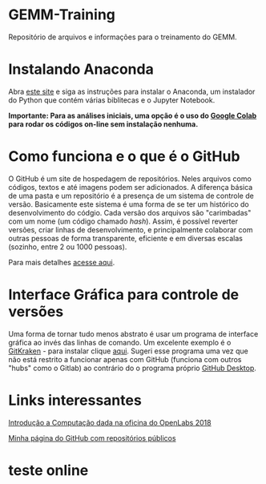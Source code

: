 # GEMM-Training
Repositório de arquivos e informações para o treinamento do GEMM.

# Instalando Anaconda
Abra [este site](https://medium.com/matheusbudkewicz/como-instalar-o-jupyter-notebook-windows-e-linux-20701fc583c) e siga as instruções para instalar o Anaconda, um instalador do Python que contém várias biblitecas e o Jupyter Notebook.

**Importante: Para as análises iniciais, uma opção é o uso do [Google Colab](https://colab.research.google.com/) para rodar os códigos on-line sem instalação nenhuma.**

# Como funciona e o que é o GitHub
O GitHub é um site de hospedagem de repositórios. Neles arquivos como códigos, textos e até imagens podem ser adicionados. A diferença básica de uma pasta e um repositório é a presença de um sistema de controle de versão. Basicamente este sistema é uma forma de se ter um histórico do desenvolvimento do códgio. Cada versão dos arquivos são "carimbadas" com um nome (um código chamado _hash_). Assim, é possível reverter versões, criar linhas de desenvolvimento, e principalmente colaborar com outras pessoas de forma transparente, eficiente e em diversas escalas (sozinho, entre 2 ou 1000 pessoas).

Para mais detalhes [acesse aqui](https://tecnoblog.net/400821/como-usar-o-github-guia-para-iniciantes/).

# Interface Gráfica para controle de versões
Uma forma de tornar tudo menos abstrato é usar um programa de interface gráfica ao invés das linhas de comando. Um excelente exemplo é o [GitKraken](https://support.gitkraken.com/start-here/guide/) -  para instalar clique [aqui](https://support.gitkraken.com/how-to-install/). Sugeri esse programa uma vez que não está restrito a funcionar apenas com GitHub (funciona com outros "hubs" como o Gitlab) ao contrário do o programa próprio [GitHub Desktop](https://desktop.github.com/).

# Links interessantes
[Introdução a Computação dada na oficina do OpenLabs 2018](https://github.com/MuriloHMoreira/Open-Labs---GEMM---CDM)

[Minha página do GitHub com repositórios públicos](https://github.com/MuriloHMoreira)

# teste online